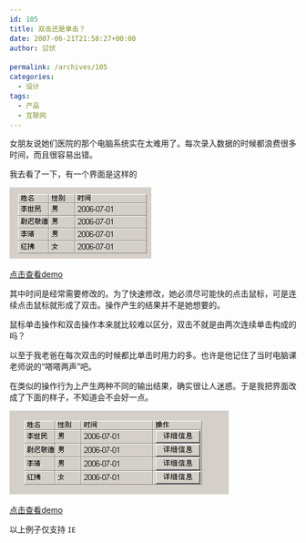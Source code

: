 ```yaml
---
id: 105
title: 双击还是单击？
date: 2007-06-21T21:58:27+00:00
author: 愆伏

permalink: /archives/105
categories:
  - 设计
tags:
  - 产品
  - 互联网
---
```

女朋友说她们医院的那个电脑系统实在太难用了。每次录入数据的时候都浪费很多时间，而且很容易出错。
  
我去看了一下，有一个界面是这样的

![医嘱系统界面](/wp-content/uploads/200706/21_222918_mouse.jpg)

[点击查看demo](/demo/mouse/mouse.html)

其中时间是经常需要修改的。为了快速修改，她必须尽可能快的点击鼠标，可是连续点击鼠标就形成了双击。操作产生的结果并不是她想要的。
  
鼠标单击操作和双击操作本来就比较难以区分，双击不就是由两次连续单击构成的吗？
  
以至于我老爸在每次双击的时候都比单击时用力的多。也许是他记住了当时电脑课老师说的“嗒嗒两声”吧。

在类似的操作行为上产生两种不同的输出结果，确实很让人迷惑。于是我把界面改成了下面的样子，不知道会不会好一点。

![修改界面](/wp-content/uploads/200706/21_222944_mouse_plus.jpg)

[点击查看demo](/demo/mouse/mouse_plus.html)

以上例子仅支持 `IE`